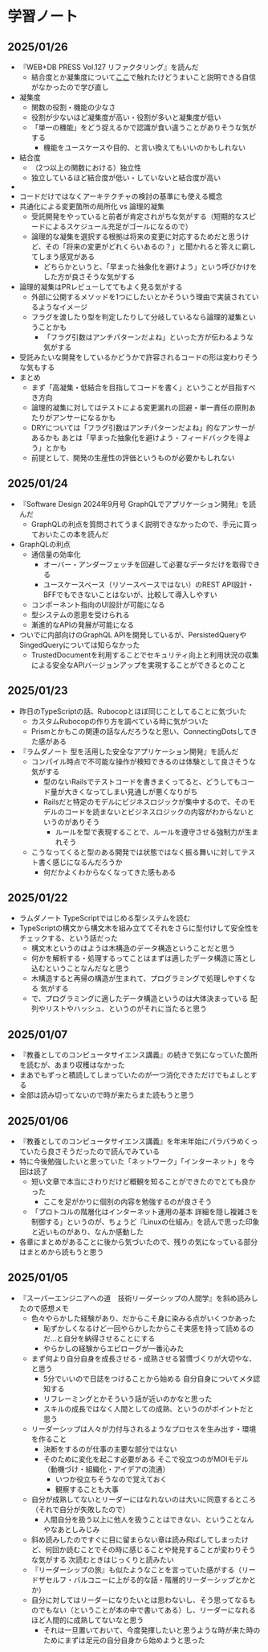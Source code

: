 # 学習ノート
## 2025/01/26
- 『WEB+DB PRESS Vol.127 リファクタリング』を読んだ
  - 結合度とか凝集度について[ここ](https://gist.github.com/wataru-arai/f3b72dd604d753915019b47b12aa8d35)で触れたけどうまいこと説明できる自信がなかったので学び直し
- 凝集度
  - 関数の役割・機能の少なさ
  - 役割が少ないほど凝集度が高い・役割が多いと凝集度が低い
  - 「単一の機能」をどう捉えるかで認識が食い違うことがありそうな気がする
    - 機能をユースケースや目的、と言い換えてもいいのかもしれない
- 結合度
  - （2つ以上の関数における）独立性
  - 独立しているほど結合度が低い・していないと結合度が高い
-
- コードだけではなくアーキテクチャの検討の基準にも使える概念
- 共通化による変更箇所の局所化 vs 論理的凝集
  - 受託開発をやっていると前者が肯定されがちな気がする（短期的なスピードによるスケジュール充足がゴールになるので）
  - 論理的な凝集を選択する根拠は将来の変更に対応するためだと思うけど、その「将来の変更がどれくらいあるの？」と聞かれると答えに窮してしまう感覚がある
    - どちらかというと、「早まった抽象化を避けよう」という呼びかけをした方が良さそうな気がする
- 論理的凝集はPRレビューしててもよく見る気がする
  - 外部に公開するメソッドを1つにしたいとかそういう理由で実装されているようなイメージ
  - フラグを渡したり型を判定したりして分岐しているなら論理的凝集ということかも
    - 「フラグ引数はアンチパターンだよね」といった方が伝わるような気がする
- 受託みたいな開発をしているかどうかで許容されるコードの形は変わりそうな気もする
- まとめ
  - まず「高凝集・低結合を目指してコードを書く」ということが目指すべき方向
  - 論理的凝集に対してはテストによる変更漏れの回避・単一責任の原則あたりがアンサーになるかも
  - DRYについては「フラグ引数はアンチパターンだよね」的なアンサーがあるかも あとは「早まった抽象化を避けよう・フィードバックを得よう」とかも
  - 前提として、開発の生産性の評価というものが必要かもしれない


## 2025/01/24
- 『Software Design 2024年9月号 GraphQLでアプリケーション開発』を読んだ
  - GraphQLの利点を質問されてうまく説明できなかったので、手元に買っておいたこの本を読んだ
- GraphQLの利点
  - 通信量の効率化
    - オーバー・アンダーフェッチを回避して必要なデータだけを取得できる
    - ユースケースベース（リソースベースではない）のREST API設計・BFFでもできないことはないが、比較して導入しやすい
  - コンポーネント指向のUI設計が可能になる
  - 型システムの恩恵を受けられる
  - 漸進的なAPIの発展が可能になる
- ついでに内部向けのGraphQL APIを開発しているが、PersistedQueryやSingedQueryについては知らなかった
  - TrustedDocumentを利用することでセキュリティ向上と利用状況の収集による安全なAPIバージョンアップを実現することができるとのこと

## 2025/01/23
- 昨日のTypeScriptの話、Rubocopとほぼ同じことしてることに気づいた
  - カスタムRubocopの作り方を調べている時に気がついた
  - Prismとかもこの関連の話なんだろうなと思い、ConnectingDotsしてきた感がある
- 『ラムダノート 型を活用した安全なアプリケーション開発』を読んだ
  - コンパイル時点で不可能な操作が検知できるのは体験として良さそうな気がする
    - 型のないRailsでテストコードを書きまくってると、どうしてもコード量が大きくなってしまい見通しが悪くなりがち
    - Railsだと特定のモデルにビジネスロジックが集中するので、そのモデルのコードを読まないとビジネスロジックの内容がわからないというのがありそう
      - ルールを型で表現することで、ルールを遵守させる強制力が生まれそう
  - こうなってくると型のある開発では状態ではなく振る舞いに対してテスト書く感じになるんだろうか
    - 何だかよくわからなくなってきた感もある

## 2025/01/22
- ラムダノート TypeScriptではじめる型システムを読む
- TypeScriptの構文から構文木を組み立ててそれをさらに型付けして安全性をチェックする、という話だった
  - 構文木というのはようは木構造のデータ構造ということだと思う
  - 何かを解析する・処理するってことはまずは適したデータ構造に落とし込むということなんだなと思う
  - 木構造すると再帰の構造が生まれて、プログラミングで処理しやすくなる 気がする
  - で、プログラミングに適したデータ構造というのは大体決まっている 配列やリストやハッシュ、というのがそれに当たると思う

## 2025/01/07
- 『教養としてのコンピュータサイエンス講義』の続きで気になっていた箇所を読むが、あまり収穫はなかった
- まあでもずっと積読してしまっていたのが一つ消化できただけでもよしとする
- 全部は読み切ってないので時が来たらまた読もうと思う

## 2025/01/06
- 『教養としてのコンピュータサイエンス講義』を年末年始にパラパラめくっていたら良さそうだったので読んでみている
- 特に今後勉強したいと思っていた「ネットワーク」「インターネット」を今回は読了
  - 短い文章で本当にさわりだけど概観を知ることができたのでとても良かった
    - ここを足がかりに個別の内容を勉強するのが良さそう
  - 「プロトコルの階層化はインターネット運用の基本 詳細を隠し複雑さを制御する」というのが、ちょうど『Linuxの仕組み』を読んで思った印象と近いものがあり、なんか感動した
- 各章にまとめがあることに後から気づいたので、残りの気になっている部分はまとめから読もうと思う

## 2025/01/05
- 『スーパーエンジニアへの道　技術リーダーシップの人間学』を斜め読みしたので感想メモ
  - 色々やらかした経験があり、だからこそ身に染みる点がいくつかあった
    - 恥ずかしくなるけど一回やらかしたからこそ実感を持って読めるのだ...と自分を納得させることにする
    - やらかしの経験からエピローグが一番沁みた
  - まず何より自分自身を成長させる・成熟させる習慣づくりが大切やな、と思う
    - 5分でいいので日誌をつけることから始める 自分自身についてメタ認知する
    - リフレーミングとかそういう話が近いのかなと思った
    - スキルの成長ではなく人間としての成熟、というのがポイントだと思う
  - リーダーシップは人々が力付与されるようなプロセスを生み出す・環境を作ること
    - 決断をするのが仕事の主要な部分ではない
    - そのために変化を起こす必要がある そこで役立つのがMOIモデル（動機づけ・組織化・アイデアの流通）
      - いつか役立ちそうなので覚えておく
      - 観察することも大事
  - 自分が成熟してないとリーダーにはなれないのは大いに同意するところ（それで自分が失敗したので）
    - 人間自分を扱う以上に他人を扱うことはできない、ということなんやなあとしみじみ
  - 斜め読みしたのですぐに目に留まらない章は読み飛ばしてしまったけど、何回か読むことでその時に感じることや発見することが変わりそうな気がする 次読むときはじっくりと読みたい
  - 『リーダーシップの旅』も似たようなことを言っていた感がする（リードザセルフ・バルコニーに上がる的な話・階層的リーダーシップとかとか）
  - 自分に対してはリーダーになりたいとは思わないし、そう思ってなるものでもない（ということが本の中で書いてある）し、リーダーになれるほど人間的に成熟してないなと思う
    - それは一旦置いておいて、今度発揮したいと思うような時が来た時のためにまずは足元の自分自身から始めようと思った